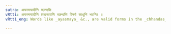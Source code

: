 ```yaml
---
sutra: अयस्मयादीनि च्छन्दसि
vRtti: अयस्मयादीनि शब्दरूपाणि च्छन्दसि विषये साधूनि भवन्ति ॥
vRtti_eng: Words like _ayasmaya_ &c., are valid forms in the _chhandas_ (_veda_).

---
```

